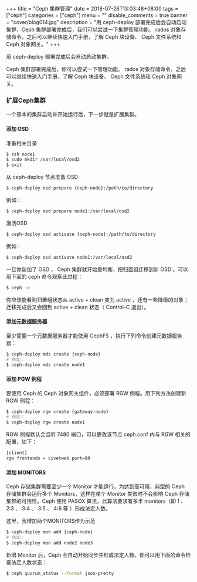 +++
title = "Ceph 集群管理"
date = 2018-07-26T13:03:48+08:00
tags = ["ceph"]
categories = ["ceph"]
menu = ""
disable_comments = true
banner = "cover/blog014.jpg"
description = "用 ceph-deploy 部署完成后会自动启动集群，Ceph 集群部署完成后，我们可以尝试一下集群管理功能、 rados 对象存储命令，之后可以继续快速入门手册，了解 Ceph 块设备、 Ceph 文件系统和 Ceph 对象网关。"
+++



用 ceph-deploy 部署完成后会自动启动集群。

Ceph 集群部署完成后，你可以尝试一下管理功能、 rados 对象存储命令，之后可以继续快速入门手册，了解 Ceph 块设备、 Ceph 文件系统和 Ceph 对象网关。

### 扩展Ceph集群
一个基本的集群启动并开始运行后，下一步就是扩展集群。

#### 添加 OSD
准备相关目录

```bash
$ ssh node1
$ sudo mkdir /var/local/osd2
$ exit
```
从 ceph-deploy 节点准备 OSD

```bash
$ ceph-deploy osd prepare {ceph-node}:/path/to/directory
```
例如： 

```bash
$ ceph-deploy osd prepare node1:/var/local/osd2
```
激活OSD

```bash
$ ceph-deploy osd activate {ceph-node}:/path/to/directory
```
例如： 

```bash
$ ceph-deploy osd activate node1:/var/local/osd2
```
一旦你新加了 OSD ， Ceph 集群就开始重均衡，把归置组迁移到新 OSD 。可以用下面的 ceph 命令观察此过程：

```bash
$ ceph -w
```
你应该能看到归置组状态从 active + clean 变为 active ，还有一些降级的对象；迁移完成后又会回到 active + clean 状态（ Control-C 退出）。

#### 添加元数据服务器

至少需要一个元数据服务器才能使用 CephFS ，执行下列命令创建元数据服务器：

```bash
$ ceph-deploy mds create {ceph-node}
# 例如：
$ ceph-deploy mds create node1
```

#### 添加 PGW 例程
要使用 Ceph 的 Ceph 对象网关组件，必须部署 RGW 例程。用下列方法创建新 RGW 例程：

```bash
$ ceph-deploy rgw create {gateway-node}
# 例如：
$ ceph-deploy rgw create node1
```
RGW 例程默认会监听 7480 端口，可以更改该节点 ceph.conf 内与 RGW 相关的配置，如下：

```bash
[client]
rgw frontends = civetweb port=80
```
#### 添加 MONITORS
Ceph 存储集群需要至少一个 Monitor 才能运行。为达到高可用，典型的 Ceph 存储集群会运行多个 Monitors，这样在单个 Monitor 失败时不会影响 Ceph 存储集群的可用性。Ceph 使用 PASOX 算法，此算法要求有多半 monitors（即 1 、 2:3 、 3:4 、 3:5 、 4:6 等 ）形成法定人数。

这里，我增加两个MONITORS作为示范

```bash
$ ceph-deploy mon add {ceph-node}
# 例如：
$ ceph-deploy mon add node2 node3
```
新增 Monitor 后，Ceph 会自动开始同步并形成法定人数。你可以用下面的命令检查法定人数状态：

```bash
$ ceph quorum_status --format json-pretty
```





